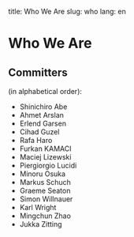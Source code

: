 title: Who We Are
slug: who
lang: en

# Who We Are

## Committers

 (in alphabetical order):  

* Shinichiro Abe <shinichiro>
* Ahmet Arslan <iorixxx>
* Erlend Garsen <ridder>
* Cihad Guzel <cguzel>
* Rafa Haro <rharo>
* Furkan KAMACI <kamaci>
* Maciej Lizewski <mlizewski>
* Piergiorgio Lucidi <piergiorgio>
* Minoru Osuka <minoru>
* Markus Schuch <schuch>
* Graeme Seaton <graemes>
* Simon Willnauer <simonw>
* Karl Wright <kwright>
* Mingchun Zhao <mingchun>
* Jukka Zitting <jukka>
